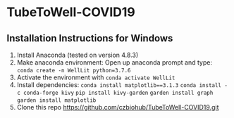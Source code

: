 # TubeToWell-COVID19

## Installation Instructions for Windows
1. Install Anaconda (tested on version 4.8.3)
2. Make anaconda environment:
        Open up anaconda prompt and type: `conda create -n WellLit python=3.7.6`
3. Activate the environment with `conda activate WellLit`
4. Install dependencies:
        `conda install matplotlib==3.1.3`
        `conda install -c conda-forge kivy`
        `pip install kivy-garden`
        `garden install graph`
        `garden install matplotlib`
5. Clone this repo https://github.com/czbiohub/TubeToWell-COVID19.git
